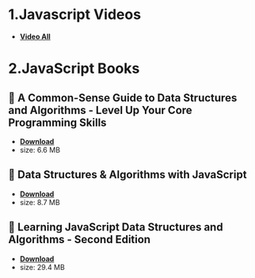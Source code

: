 # 1.Javascript Videos

* [**Video All**](https://www.youtube.com/@anonystick)

# 2.JavaScript Books

## :rocket: A Common-Sense Guide to Data Structures and Algorithms - Level Up Your Core Programming Skills

* [**Download**](/javascript/A-Common-Sense-Guide-to-Data-Structures-and-Algorithms-Level-Up-Your-Core-Programming-Skills.pdf)
* size: 6.6 MB

## :rocket: Data Structures & Algorithms with JavaScript

* [**Download**](/javascript/Data-Structures-&-Algorithms-with-JavaScript.pdf)
* size: 8.7 MB

## :rocket: Learning JavaScript Data Structures and Algorithms - Second Edition

* [**Download**](/javascript/Learning-JavaScript-Data-Structures-and-Algorithms-Second-Edition.pdf)
* size: 29.4 MB
